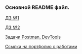 ### Основной README файл.
[ДЗ №1](https://github.com/Natalliadergay/ylab/blob/main/%D0%94%D0%97%201.md)


[ДЗ №2](https://github.com/Natalliadergay/ylab/blob/main/%D0%94%D0%97%202.md)


[Задачи Postman, DevTools](https://github.com/Natalliadergay/ylab/blob/main/%D0%94%D0%97%203.md)


[Ссылка на портфолио с работами](https://drive.google.com/drive/folders/1wzGQ9GS_7gLbMdaWO6u2TC-fPXtLkE5z?usp=drive_link)
